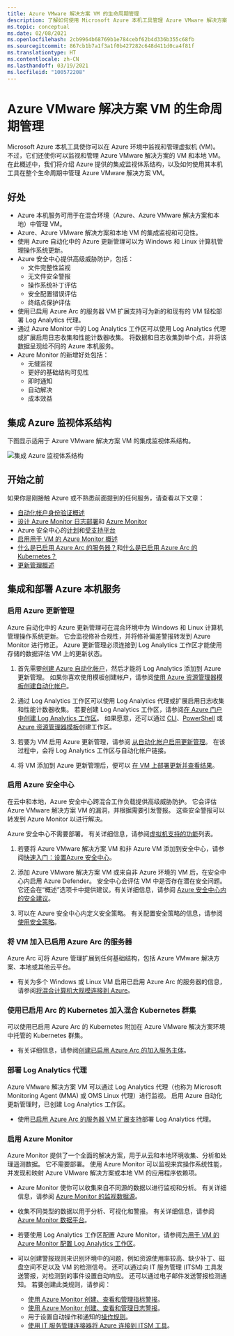 ```yaml
---
title: Azure VMware 解决方案 VM 的生命周期管理
description: 了解如何使用 Microsoft Azure 本机工具管理 Azure VMware 解决方案 VM 生命周期的所有方面。
ms.topic: conceptual
ms.date: 02/08/2021
ms.openlocfilehash: 2cb9964b68769b1e784cebf62b4d336b355c68fb
ms.sourcegitcommit: 867cb1b7a1f3a1f0b427282c648d411d0ca4f81f
ms.translationtype: HT
ms.contentlocale: zh-CN
ms.lasthandoff: 03/19/2021
ms.locfileid: "100572208"
---
```

# <a name="lifecycle-management-of-azure-vmware-solution-vms"></a>Azure VMware 解决方案 VM 的生命周期管理

Microsoft Azure 本机工具使你可以在 Azure 环境中监视和管理虚拟机 (VM)。 不过，它们还使你可以监视和管理 Azure VMware 解决方案的 VM 和本地 VM。 在此概述中，我们将介绍 Azure 提供的集成监视体系结构，以及如何使用其本机工具在整个生命周期中管理 Azure VMware 解决方案 VM。

## <a name="benefits"></a>好处

- Azure 本机服务可用于在混合环境（Azure、Azure VMware 解决方案和本地）中管理 VM。
- Azure、Azure VMware 解决方案和本地 VM 的集成监视和可见性。
- 使用 Azure 自动化中的 Azure 更新管理可以为 Windows 和 Linux 计算机管理操作系统更新。 
- Azure 安全中心提供高级威胁防护，包括：
    - 文件完整性监视
    - 无文件安全警报
    - 操作系统补丁评估
    - 安全配置错误评估
    - 终结点保护评估 
- 使用已启用 Azure Arc 的服务器 VM 扩展支持可为新的和现有的 VM 轻松部署 Log Analytics 代理。 
- 通过 Azure Monitor 中的 Log Analytics 工作区可以使用 Log Analytics 代理或扩展启用日志收集和性能计数器收集。 将数据和日志收集到单个点，并将该数据呈现给不同的 Azure 本机服务。 
- Azure Monitor 的新增好处包括： 
    - 无缝监视 
    - 更好的基础结构可见性 
    - 即时通知 
    - 自动解决 
    - 成本效益 

## <a name="integrated-azure-monitoring-architecture"></a>集成 Azure 监视体系结构

下图显示适用于 Azure VMware 解决方案 VM 的集成监视体系结构。

![集成 Azure 监视体系结构](media/lifecycle-management-azure-vmware-solutions-virtual-machines/integrated-azure-monitoring-architecture.png)

## <a name="before-you-start"></a>开始之前

如果你是刚接触 Azure 或不熟悉前面提到的任何服务，请查看以下文章：

- [自动化帐户身份验证概述](../automation/automation-security-overview.md)
- [设计 Azure Monitor 日志部署](../azure-monitor/logs/design-logs-deployment.md)和 [Azure Monitor](../azure-monitor/overview.md)
- Azure 安全中心的[计划](../security-center/security-center-planning-and-operations-guide.md)和[受支持平台](../security-center/security-center-os-coverage.md)
- [启用用于 VM 的 Azure Monitor 概述](../azure-monitor/vm/vminsights-enable-overview.md)
- [什么是已启用 Azure Arc 的服务器？](../azure-arc/servers/overview.md)和[什么是已启用 Azure Arc 的 Kubernetes？](../azure-arc/kubernetes/overview.md)
- [更新管理概述](../automation/update-management/overview.md)

## <a name="integrating-and-deploying-azure-native-services"></a>集成和部署 Azure 本机服务

### <a name="enable-azure-update-management"></a>启用 Azure 更新管理

Azure 自动化中的 Azure 更新管理可在混合环境中为 Windows 和 Linux 计算机管理操作系统更新。 它会监视修补合规性，并将修补偏差警报转发到 Azure Monitor 进行修正。 Azure 更新管理必须连接到 Log Analytics 工作区才能使用存储的数据评估 VM 上的更新状态。

1.  首先需要[创建 Azure 自动化帐户](../automation/automation-create-standalone-account.md)，然后才能将 Log Analytics 添加到 Azure 更新管理。 如果你喜欢使用模板创建帐户，请参阅[使用 Azure 资源管理器模板创建自动化帐户](../automation/quickstart-create-automation-account-template.md)。

2. 通过 Log Analytics 工作区可以使用 Log Analytics 代理或扩展启用日志收集和性能计数器收集。 若要创建 Log Analytics 工作区，请参阅[在 Azure 门户中创建 Log Analytics 工作区](../azure-monitor/logs/quick-create-workspace.md)。 如果愿意，还可以通过 [CLI](../azure-monitor/logs/quick-create-workspace-cli.md)、[PowerShell](../azure-monitor/logs/powershell-workspace-configuration.md) 或 [Azure 资源管理器模板](../azure-monitor/logs/resource-manager-workspace.md)创建工作区。

3. 若要为 VM 启用 Azure 更新管理，请参阅 [从自动化帐户启用更新管理](../automation/update-management/enable-from-automation-account.md)。 在该过程中，会将 Log Analytics 工作区与自动化帐户链接。 
 
4. 将 VM 添加到 Azure 更新管理后，便可以 [在 VM 上部署更新并查看结果](../automation/update-management/deploy-updates.md)。 

### <a name="enable-azure-security-center"></a>启用 Azure 安全中心

在云中和本地，Azure 安全中心跨混合工作负载提供高级威胁防护。 它会评估 Azure VMware 解决方案 VM 的漏洞，并根据需要引发警报。 这些安全警报可以转发到 Azure Monitor 以进行解决。

Azure 安全中心不需要部署。 有关详细信息，请参阅[虚拟机支持的功能](../security-center/security-center-services.md)列表。

1. 若要将 Azure VMware 解决方案 VM 和非 Azure VM 添加到安全中心，请参阅[快速入门：设置Azure 安全中心](../security-center/security-center-get-started.md)。 

2. 添加 Azure VMware 解决方案 VM 或来自非 Azure 环境的 VM 后，在安全中心内启用 Azure Defender。 安全中心会评估 VM 中是否存在潜在安全问题。 它还会在“概述”选项卡中提供建议。有关详细信息，请参阅 [Azure 安全中心内的安全建议](../security-center/security-center-recommendations.md)。

3. 可以在 Azure 安全中心内定义安全策略。 有关配置安全策略的信息，请参阅[使用安全策略](../security-center/tutorial-security-policy.md)。

### <a name="onboard-vms-to-azure-arc-enabled-servers"></a>将 VM 加入已启用 Azure Arc 的服务器

Azure Arc 可将 Azure 管理扩展到任何基础结构，包括 Azure VMware 解决方案、本地或其他云平台。

- 有关为多个 Windows 或 Linux VM 启用已启用 Azure Arc 的服务器的信息，请参阅[将混合计算机大规模连接到 Azure](../azure-arc/servers/onboard-service-principal.md)。

### <a name="onboard-hybrid-kubernetes-clusters-with-arc-enabled-kubernetes"></a>使用已启用 Arc 的 Kubernetes 加入混合 Kubernetes 群集

可以使用已启用 Azure Arc 的 Kubernetes 附加在 Azure VMware 解决方案环境中托管的 Kubernetes 群集。 

- 有关详细信息，请参阅[创建已启用 Azure Arc 的加入服务主体](../azure-arc/kubernetes/create-onboarding-service-principal.md)。

### <a name="deploy-the-log-analytics-agent"></a>部署 Log Analytics 代理

Azure VMware 解决方案 VM 可以通过 Log Analytics 代理（也称为 Microsoft Monitoring Agent (MMA) 或 OMS Linux 代理）进行监视。 启用 Azure 自动化更新管理时，已创建 Log Analytics 工作区。

- 使用[已启用 Azure Arc 的服务器 VM 扩展支持](../azure-arc/servers/manage-vm-extensions.md)部署 Log Analytics 代理。

### <a name="enable-azure-monitor"></a>启用 Azure Monitor

Azure Monitor 提供了一个全面的解决方案，用于从云和本地环境收集、分析和处理遥测数据。 它不需要部署。 使用 Azure Monitor 可以监视来宾操作系统性能，并发现和映射 Azure VMware 解决方案或本地 VM 的应用程序依赖项。

- Azure Monitor 使你可以收集来自不同源的数据以进行监视和分析。 有关详细信息，请参阅 [Azure Monitor 的监视数据源](../azure-monitor/agents/data-sources.md)。

- 收集不同类型的数据以用于分析、可视化和警报。 有关详细信息，请参阅 [Azure Monitor 数据平台](../azure-monitor/data-platform.md)。

- 若要使用 Log Analytics 工作区配置 Azure Monitor，请参阅[为用于 VM 的 Azure Monitor 配置 Log Analytics 工作区](../azure-monitor/vm/vminsights-configure-workspace.md)。

- 可以创建警报规则来识别环境中的问题，例如资源使用率较高、缺少补丁、磁盘空间不足以及 VM 的检测信号。 还可以通过向 IT 服务管理 (ITSM) 工具发送警报，对检测到的事件设置自动响应。 还可以通过电子邮件发送警报检测通知。 若要创建此类规则，请参阅：
    - [使用 Azure Monitor 创建、查看和管理指标警报](../azure-monitor/alerts/alerts-metric.md)。
    - [使用 Azure Monitor 创建、查看和管理日志警报](../azure-monitor/alerts/alerts-log.md)。
    - 用于设置自动操作和通知的[操作规则](../azure-monitor/alerts/alerts-action-rules.md)。
    - [使用 IT 服务管理连接器将 Azure 连接到 ITSM 工具](../azure-monitor/alerts/itsmc-overview.md)。
